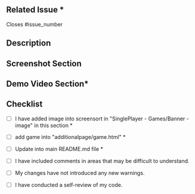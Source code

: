 <!-- Pull Request Template -->

## Related Issue *

Closes #issue_number

<!-- If there is no issue number, the PR will not be merged. Therefore, please ensure that the issue number is added -->

## Description

<!-- Write a brief description of the changes made in the PR. Explain the problem being addressed, or any relevant
information. -->

## Screenshot Section

<!-- Include the screenshot to preview the changes done and their proper functionality -->

## Demo Video Section*

<!-- Include the demo video to preview the changes done and their proper functionality -->

## Checklist 

<!-- [x] - To mark checked, put 'x' in place of ' '(space)  -->
<!-- [ ] - Keep unchecked using ' '(space)  -->

- [ ] I have added image into screensort in "SinglePlayer - Games/Banner - image" in this section *
- [ ] add game into "additionalpage/game.html" *
- [ ] Update into main README.md file *
- [ ] I have included comments in areas that may be difficult to understand.
- [ ] My changes have not introduced any new warnings.
- [ ] I have conducted a self-review of my code.


